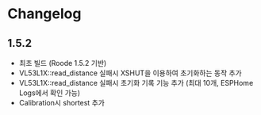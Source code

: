 # Changelog

## 1.5.2
- 최초 빌드 (Roode 1.5.2 기반)
- VL53L1X::read_distance 실패시 XSHUT을 이용하여 초기화하는 동작 추가
- VL53L1X::read_distance 실패시 초기화 기록 기능 추가 (최대 10개, ESPHome Logs에서 확인 가능)
- Calibration시 shortest 추가
